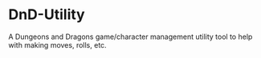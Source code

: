 # DnD-Utility
A Dungeons and Dragons game/character management utility tool to help with making moves, rolls, etc.
